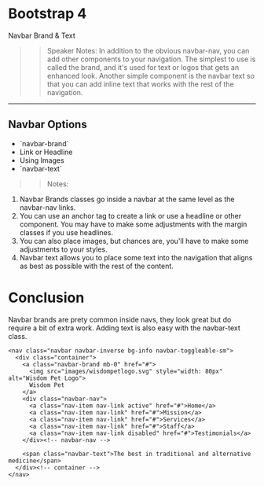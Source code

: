 <!-- .slide: data-state="title" -->
# Bootstrap 4
Navbar Brand & Text

> > Speaker Notes:
In addition to the obvious navbar-nav, you can add other components to your navigation. The simplest to use is called the brand, and it's used for text or logos that gets an enhanced look. Another simple component is the navbar text so that you can add inline text that works with the rest of the navigation.
 
---

<!-- .slide: data-state="hasicon" -->

## <i class="fa fa-bars"></i> Navbar Options
<ul>
	<li class="fragment">`navbar-brand`</li>
	<li class="fragment">Link or Headline</li>
	<li class="fragment">Using Images</li>
	<li class="fragment">`navbar-text`</li>
</ul>

> > Notes:
1. Navbar Brands classes go inside a navbar at the same level as the navbar-nav links.
1. You can use an anchor tag to create a link or use a headline or other component. You may have to make some adjustments with the margin classes if you use headlines.
1. You can also place images, but chances are, you'll have to make some adjustments  to your styles.
1. Navbar text allows you to place some text into the navigation that aligns as best as possible with the rest of the content.

# Conclusion
Navbar brands are prety common inside navs, they look great but do require a bit of extra work. Adding text is also easy with the navbar-text class.

```
<nav class="navbar navbar-inverse bg-info navbar-toggleable-sm">
  <div class="container">
    <a class="navbar-brand mb-0" href="#">
      <img src="images/wisdompetlogo.svg" style="width: 80px" alt="Wisdom Pet Logo">
      Wisdom Pet
    </a>
    <div class="navbar-nav">
      <a class="nav-item nav-link active" href="#">Home</a>
      <a class="nav-item nav-link" href="#">Mission</a>
      <a class="nav-item nav-link" href="#">Services</a>
      <a class="nav-item nav-link" href="#">Staff</a>
      <a class="nav-item nav-link disabled" href="#">Testimonials</a>
    </div><!-- navbar-nav -->

    <span class="navbar-text">The best in traditional and alternative medicine</span>
  </div><!-- container -->
</nav>
```